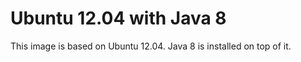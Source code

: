 Ubuntu 12.04 with Java 8
========================

This image is based on Ubuntu 12.04. Java 8 is installed on top of it.